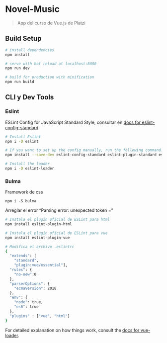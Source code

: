 # Novel-Music

> App del curso de Vue.js de Platzi

## Build Setup

``` bash
# install dependencies
npm install

# serve with hot reload at localhost:8080
npm run dev

# build for production with minification
npm run build
```

## CLI y Dev Tools

### Eslint

ESLint Config for JavaScript Standard Style, consultar en [docs for eslint-config-standard](https://github.com/standard/eslint-config-standard).

``` bash
# Install Eslint
npm i -D eslint

# If you want to set up the config manually, run the following command:
npm install --save-dev eslint-config-standard eslint-plugin-standard eslint-plugin-promise eslint-plugin-import eslint-plugin-node

# Install the loader
npm i -D eslint-loader
```

### Bulma

Framework de css

``` 
npm i -S bulma
```

Arreglar el error “Parsing error: unexpected token =”

``` bash
# Instala el plugin oficial de ESLint para html
npm install eslint-plugin-html

# Instala el plugin oficial de ESLint para vue
npm install eslint-plugin-vue

# Modifica el archivo .eslintrc
{
  "extends": [
    "standard",
    "plugin:vue/essential"],
  "rules": {
    "no-new":0
  },
  "parserOptions": {
    "ecmaVersion": 2018
  },
  "env": {
    "node": true,
    "es6": true
  },
  "plugins" : ["vue", "html"]
}
```

For detailed explanation on how things work, consult the [docs for vue-loader](http://vuejs.github.io/vue-loader).